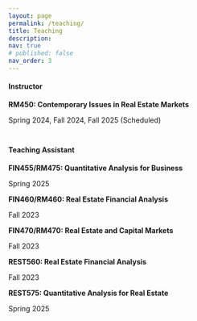 ```yaml
---
layout: page
permalink: /teaching/
title: Teaching
description:
nav: true
# published: false
nav_order: 3
---
```


#### **Instructor**

**RM450: Contemporary Issues in Real Estate Markets**
<p style="margin-top: 0.5em;"></p>
Spring 2024, Fall 2024, Fall 2025 (Scheduled)

<p style="margin-top: 3em;"></p>

#### **Teaching Assistant**

**FIN455/RM475: Quantitative Analysis for Business** 
<p style="margin-top: 0.5em;"></p>
Spring 2025

<p style="margin-top: 1em;"></p>

**FIN460/RM460: Real Estate Financial Analysis**
<p style="margin-top: 0.5em;"></p>
Fall 2023

<p style="margin-top: 1em;"></p>

**FIN470/RM470: Real Estate and Capital Markets**
<p style="margin-top: 0.5em;"></p>
Fall 2023

<p style="margin-top: 1em;"></p>

**REST560: Real Estate Financial Analysis**
<p style="margin-top: 0.5em;"></p>
Fall 2023

<p style="margin-top: 1em;"></p>

**REST575: Quantitative Analysis for Real Estate**
<p style="margin-top: 0.5em;"></p>
Spring 2025